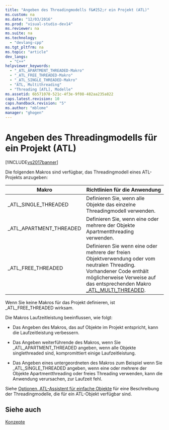 ```yaml
---
title: "Angeben des Threadingmodells f&#252;r ein Projekt (ATL)"
ms.custom: na
ms.date: "12/03/2016"
ms.prod: "visual-studio-dev14"
ms.reviewer: na
ms.suite: na
ms.technology: 
  - "devlang-cpp"
ms.tgt_pltfrm: na
ms.topic: "article"
dev_langs: 
  - "C++"
helpviewer_keywords: 
  - "_ATL_APARTMENT_THREADED-Makro"
  - "_ATL_FREE_THREADED-Makro"
  - "_ATL_SINGLE_THREADED-Makro"
  - "ATL, Multithreading"
  - "Threading [ATL], Modelle"
ms.assetid: 6b571078-521c-4f3e-9f08-482aa235a822
caps.latest.revision: 10
caps.handback.revision: "5"
ms.author: "mblome"
manager: "ghogen"
---
```

# Angeben des Threadingmodells f&#252;r ein Projekt (ATL)
[!INCLUDE[vs2017banner](../assembler/inline/includes/vs2017banner.md)]

Die folgenden Makros sind verfügbar, das Threadingmodell eines ATL\-Projekts anzugeben:  
  
|Makro|Richtlinien für die Anwendung|  
|-----------|-----------------------------------|  
|\_ATL\_SINGLE\_THREADED|Definieren Sie, wenn alle Objekte das einzelne Threadingmodell verwenden.|  
|\_ATL\_APARTMENT\_THREADED|Definieren Sie, wenn eine oder mehrere der Objekte Apartmentthreading verwenden.|  
|\_ATL\_FREE\_THREADED|Definieren Sie wenn eine oder mehrere der freien Objektverwendung oder vom neutralen Threading.  Vorhandener Code enthält möglicherweise Verweise auf das entsprechenden Makro [\_ATL\_MULTI\_THREADED](../Topic/_ATL_MULTI_THREADED.md).|  
  
 Wenn Sie keine Makros für das Projekt definieren, ist \_ATL\_FREE\_THREADED wirksam.  
  
 Die Makros Laufzeitleistung beeinflussen, wie folgt:  
  
-   Das Angeben des Makros, das auf Objekte im Projekt entspricht, kann die Laufzeitleistung verbessern.  
  
-   Das Angeben weiterführende des Makros, wenn Sie \_ATL\_APARTMENT\_THREADED angeben, wenn alle Objekte singlethreaded sind, kompromittiert einige Laufzeitleistung.  
  
-   Das Angeben eines untergeordneten des Makros zum Beispiel wenn Sie \_ATL\_SINGLE\_THREADED angeben, wenn eine oder mehrere der Objekte Apartmentthreading oder freies Threading verwenden, kann die Anwendung verursachen, zur Laufzeit fehl.  
  
 Siehe [Optionen, ATL\-Assistent für einfache Objekte](../atl/reference/options-atl-simple-object-wizard.md) für eine Beschreibung der Threadingmodelle, die für ein ATL\-Objekt verfügbar sind.  
  
## Siehe auch  
 [Konzepte](../atl/active-template-library-atl-concepts.md)